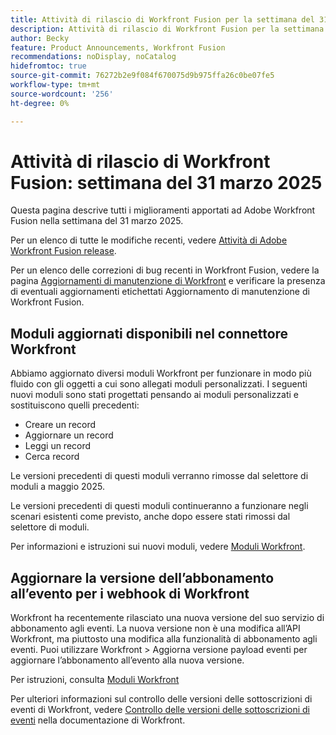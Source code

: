 ```yaml
---
title: Attività di rilascio di Workfront Fusion per la settimana del 31 marzo 2025
description: Attività di rilascio di Workfront Fusion per la settimana del 31 marzo 2025
author: Becky
feature: Product Announcements, Workfront Fusion
recommendations: noDisplay, noCatalog
hidefromtoc: true
source-git-commit: 76272b2e9f084f670075d9b975ffa26c0be07fe5
workflow-type: tm+mt
source-wordcount: '256'
ht-degree: 0%

---
```


# Attività di rilascio di Workfront Fusion: settimana del 31 marzo 2025

Questa pagina descrive tutti i miglioramenti apportati ad Adobe Workfront Fusion nella settimana del 31 marzo 2025.

Per un elenco di tutte le modifiche recenti, vedere [Attività di Adobe Workfront Fusion release](/help/workfront-fusion/fusion-product-releases/fusion-release-activity.md).

Per un elenco delle correzioni di bug recenti in Workfront Fusion, vedere la pagina [Aggiornamenti di manutenzione di Workfront](https://experienceleague.adobe.com/en/docs/workfront-known-issues/releases/current-updates) e verificare la presenza di eventuali aggiornamenti etichettati Aggiornamento di manutenzione di Workfront Fusion.

## Moduli aggiornati disponibili nel connettore Workfront

Abbiamo aggiornato diversi moduli Workfront per funzionare in modo più fluido con gli oggetti a cui sono allegati moduli personalizzati. I seguenti nuovi moduli sono stati progettati pensando ai moduli personalizzati e sostituiscono quelli precedenti:

* Creare un record
* Aggiornare un record
* Leggi un record
* Cerca record

Le versioni precedenti di questi moduli verranno rimosse dal selettore di moduli a maggio 2025.

Le versioni precedenti di questi moduli continueranno a funzionare negli scenari esistenti come previsto, anche dopo essere stati rimossi dal selettore di moduli.

Per informazioni e istruzioni sui nuovi moduli, vedere [Moduli Workfront](/help/workfront-fusion/references/apps-and-modules/adobe-connectors/workfront-modules.md).

## Aggiornare la versione dell’abbonamento all’evento per i webhook di Workfront

Workfront ha recentemente rilasciato una nuova versione del suo servizio di abbonamento agli eventi. La nuova versione non è una modifica all’API Workfront, ma piuttosto una modifica alla funzionalità di abbonamento agli eventi. Puoi utilizzare Workfront > Aggiorna versione payload eventi per aggiornare l’abbonamento all’evento alla nuova versione.

Per istruzioni, consulta [Moduli Workfront](/help/workfront-fusion/references/apps-and-modules/adobe-connectors/workfront-modules.md)

Per ulteriori informazioni sul controllo delle versioni delle sottoscrizioni di eventi di Workfront, vedere [Controllo delle versioni delle sottoscrizioni di eventi](https://experienceleague.adobe.com/en/docs/workfront/using/adobe-workfront-api/event-subscriptions/event-subs-versioning) nella documentazione di Workfront.

